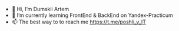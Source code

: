 - 👋 Hi, I’m Dumskii Artem
- 🌱 I’m currently learning FrontEnd & BackEnd on Yandex-Practicum
- 📫 The best way to to reach me https://t.me/poshli_v_IT


<!---
Dumskii-Artem/Dumskii-Artem is a ✨ special ✨ repository because its `README.md` (this file) appears on your GitHub profile.
You can click the Preview link to take a look at your changes.
--->
